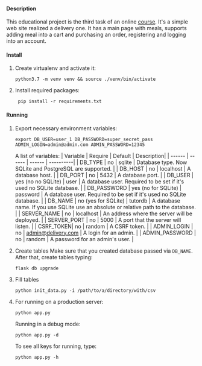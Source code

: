#### Description
This educational project is the third task of an online [course](https://academy.stepik.org/flask). 
It's a simple web site realized a delivery one. It has a main page with meals, 
supports adding meal into a cart and purchasing an order, registering and 
logging into an account.

#### Install
1. Create virtualenv and activate it:
    ```shell script
    python3.7 -m venv venv && source ./venv/bin/activate
    ```
2. Install required packages:
   ```shell script
    pip install -r requirements.txt
   ```

#### Running
1.  Export necessary environment variables:
    ```shell script
    export DB_USER=user_1 DB_PASSWORD=super_secret_pass ADMIN_LOGIN=admin@admin.com ADMIN_PASSWORD=12345
    ```
    A list of variables:
    | Variable | Require | Default | Description|
    | ------ | ------ | ------ | ----------|
    | DB_TYPE | no | sqlite | Database type. Now SQLite and PostgreSQL are supported. |
    | DB_HOST | no | localhost | A database host. |
    | DB_PORT | no | 5432 | A database port. |
    | DB_USER | yes (no no SQLite) | user | A database user. Required to be set if it's used no SQLite database. |
    | DB_PASSWORD | yes (no for SQLite) | password | A database user. Required to be set if it's used no SQLite database. |
    | DB_NAME | no (yes for SQLite) | tutordb | A database name. If you use SQLite use an absolute or relative path to the database. |
    | SERVER_NAME | no | localhost | An address where the server will be deployed. |
    | SERVER_PORT | no | 5000 | A port that the server will listen. |
    | CSRF_TOKEN| no | random | A CSRF token. |
    | ADMIN_LOGIN | no | admin@delivery.com | A login for an admin. |
    | ADMIN_PASSWORD | no | random | A password for an admin's user. |

2. Create tables
    Make sure that you created database passed via `DB_NAME`. After that, create tables typing:
    ```shell script
    flask db upgrade
    ```
   
3. Fill tables
    ```shell script
    python init_data.py -i /path/to/a/directory/with/csv
    ```

4.  For running on a production server:
    ```shell script
    python app.py
    ```

    Running in a debug mode:
    ```shell script
    python app.py -d
    ```

    To see all keys for running, type:
    ```shell script
    python app.py -h
    ```
